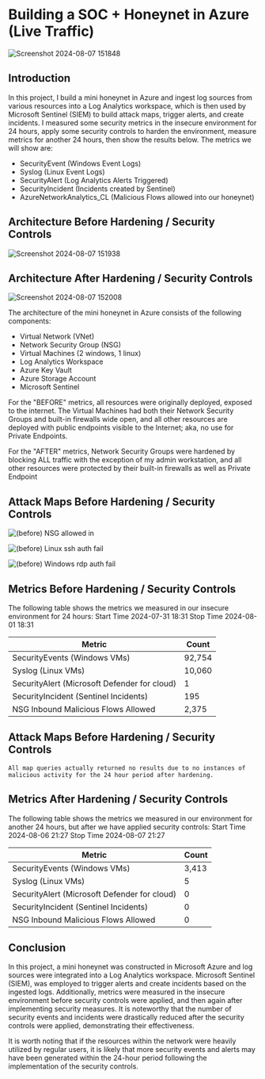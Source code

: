 # Building a SOC + Honeynet in Azure (Live Traffic)
![Screenshot 2024-08-07 151848](https://github.com/user-attachments/assets/acd4debd-0d21-4218-a06e-28d23bcc0a92)


## Introduction

In this project, I build a mini honeynet in Azure and ingest log sources from various resources into a Log Analytics workspace, which is then used by Microsoft Sentinel (SIEM) to build attack maps, trigger alerts, and create incidents. I measured some security metrics in the insecure environment for 24 hours, apply some security controls to harden the environment, measure metrics for another 24 hours, then show the results below. The metrics we will show are:

- SecurityEvent (Windows Event Logs)
- Syslog (Linux Event Logs)
- SecurityAlert (Log Analytics Alerts Triggered)
- SecurityIncident (Incidents created by Sentinel)
- AzureNetworkAnalytics_CL (Malicious Flows allowed into our honeynet)

## Architecture Before Hardening / Security Controls
![Screenshot 2024-08-07 151938](https://github.com/user-attachments/assets/97151ac0-dccb-4ce5-83f7-4f625a589a42)


## Architecture After Hardening / Security Controls
![Screenshot 2024-08-07 152008](https://github.com/user-attachments/assets/038a81f8-bdc9-44f8-9f8d-4711d1479052)


The architecture of the mini honeynet in Azure consists of the following components:

- Virtual Network (VNet)
- Network Security Group (NSG)
- Virtual Machines (2 windows, 1 linux)
- Log Analytics Workspace
- Azure Key Vault
- Azure Storage Account
- Microsoft Sentinel

For the "BEFORE" metrics, all resources were originally deployed, exposed to the internet. The Virtual Machines had both their Network Security Groups and built-in firewalls wide open, and all other resources are deployed with public endpoints visible to the Internet; aka, no use for Private Endpoints.

For the "AFTER" metrics, Network Security Groups were hardened by blocking ALL traffic with the exception of my admin workstation, and all other resources were protected by their built-in firewalls as well as Private Endpoint

## Attack Maps Before Hardening / Security Controls
![(before) NSG allowed in](https://github.com/user-attachments/assets/d076bd00-440a-477b-b5db-2ad3e3f31a8c)

![(before) Linux ssh auth fail](https://github.com/user-attachments/assets/9359dd8a-3a35-431a-b317-338d003d1918)

![(before) Windows rdp auth fail](https://github.com/user-attachments/assets/e72a1c08-f51c-47ac-92f4-e94100787a72)


## Metrics Before Hardening / Security Controls

The following table shows the metrics we measured in our insecure environment for 24 hours:
Start Time 2024-07-31 18:31
Stop Time 2024-08-01 18:31

| Metric                                         | Count
| ---------------------------------------------- | -----------------------------------
| SecurityEvents (Windows VMs)                   | 92,754
| Syslog (Linux VMs)                             | 10,060
| SecurityAlert (Microsoft Defender for cloud)   | 1
| SecurityIncident (Sentinel Incidents)          | 195
| NSG Inbound Malicious Flows Allowed            | 2,375 

## Attack Maps Before Hardening / Security Controls

```All map queries actually returned no results due to no instances of malicious activity for the 24 hour period after hardening.```

## Metrics After Hardening / Security Controls

The following table shows the metrics we measured in our environment for another 24 hours, but after we have applied security controls:
Start Time 2024-08-06 21:27
Stop Time	2024-08-07 21:27

| Metric                                         | Count
| ---------------------------------------------- | -----------------------------------
| SecurityEvents (Windows VMs)                   | 3,413
| Syslog (Linux VMs)                             | 5
| SecurityAlert (Microsoft Defender for cloud)   | 0
| SecurityIncident (Sentinel Incidents)          | 0
| NSG Inbound Malicious Flows Allowed            | 0 


## Conclusion

In this project, a mini honeynet was constructed in Microsoft Azure and log sources were integrated into a Log Analytics workspace. Microsoft Sentinel (SIEM), was employed to trigger alerts and create incidents based on the ingested logs. Additionally, metrics were measured in the insecure environment before security controls were applied, and then again after implementing security measures. It is noteworthy that the number of security events and incidents were drastically reduced after the security controls were applied, demonstrating their effectiveness.

It is worth noting that if the resources within the network were heavily utilized by regular users, it is likely that more security events and alerts may have been generated within the 24-hour period following the implementation of the security controls.
